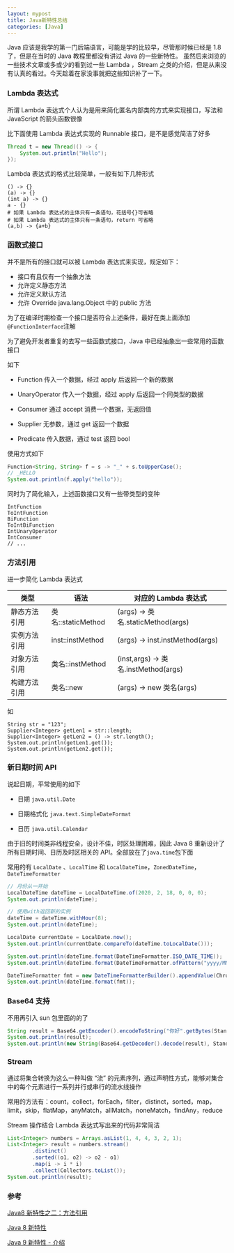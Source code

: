 ```yaml
---
layout: mypost
title: Java新特性总结
categories: [Java]
---
```


Java 应该是我学的第一门后端语言，可能是学的比较早，尽管那时候已经是 1.8 了，但是在当时的 Java 教程里都没有讲过 Java 的一些新特性。
虽然后来浏览的一些技术文章或多或少的看到过一些 Lambda ，Stream 之类的介绍，但是从来没有认真的看过。今天趁着在家没事就把这些知识补了一下。

### Lambda 表达式

所谓 Lambda 表达式个人认为是用来简化匿名内部类的方式来实现接口，写法和 JavaScript 的箭头函数很像

比下面使用 Lambda 表达式实现的 Runnable 接口，是不是感觉简洁了好多

```java
Thread t = new Thread(() -> {
    System.out.println("Hello");
});
```

Lambda 表达式的格式比较简单，一般有如下几种形式

```
() -> {}
(a) -> {}
(int a) -> {}
a - {}
# 如果 Lambda 表达式的主体只有一条语句，花括号{}可省略
# 如果 Lambda 表达式的主体只有一条语句，return 可省略
(a,b) -> {a+b}
```

### 函数式接口

并不是所有的接口就可以被 Lambda 表达式来实现，规定如下：

- 接口有且仅有一个抽象方法
- 允许定义静态方法
- 允许定义默认方法
- 允许 Override java.lang.Object 中的 public 方法

为了在编译时期检查一个接口是否符合上述条件，最好在类上面添加`@FunctionInterface`注解

为了避免开发者重复的去写一些函数式接口，Java 中已经抽象出一些常用的函数接口

如下

- Function 传入一个数据，经过 apply 后返回一个新的数据

- UnaryOperator 传入一个数据，经过 apply 后返回一个同类型的数据

- Consumer 通过 accept 消费一个数据，无返回值

- Supplier 无参数，通过 get 返回一个数据

- Predicate 传入数据，通过 test 返回 bool

使用方式如下

```java
Function<String, String> f = s -> "_" + s.toUpperCase();
// _HELLO
System.out.println(f.apply("hello"));
```

同时为了简化输入，上述函数接口又有一些带类型的变种

```
IntFunction
ToIntFunction
BiFunction
ToIntBiFunction
IntUnaryOperator
IntConsumer
// ...
```

### 方法引用

进一步简化 Lambda 表达式

| 类型         | 语法               | 对应的 Lambda 表达式                 |
| ------------ | ------------------ | ------------------------------------ |
| 静态方法引用 | 类名::staticMethod | (args) -> 类名.staticMethod(args)    |
| 实例方法引用 | inst::instMethod   | (args) -> inst.instMethod(args)      |
| 对象方法引用 | 类名::instMethod   | (inst,args) -> 类名.instMethod(args) |
| 构建方法引用 | 类名::new          | (args) -> new 类名(args)             |

如

```
String str = "123";
Supplier<Integer> getLen1 = str::length;
Supplier<Integer> getLen2 = () -> str.length();
System.out.println(getLen1.get());
System.out.println(getLen2.get());
```

### 新日期时间 API

说起日期，平常使用的如下

- 日期 `java.util.Date`

- 日期格式化 `java.text.SimpleDateFormat`

- 日历 `java.util.Calendar`

由于旧的时间类非线程安全，设计不佳，时区处理困难，因此 Java 8 重新设计了所有日期时间、日历及时区相关的 API。全部放在了`java.time`包下面

常用的有 `LocalDate` 、`LocalTime` 和 `LocalDateTime`，`ZonedDateTime`，`DateTimeFormatter`

```java
// 月份从一开始
LocalDateTime dateTime = LocalDateTime.of(2020, 2, 18, 0, 0, 0);
System.out.println(dateTime);

// 使用with返回新的实例
dateTime = dateTime.withHour(8);
System.out.println(dateTime);

LocalDate currentDate = LocalDate.now();
System.out.println(currentDate.compareTo(dateTime.toLocalDate()));

System.out.println(dateTime.format(DateTimeFormatter.ISO_DATE_TIME));
System.out.println(dateTime.format(DateTimeFormatter.ofPattern("yyyy/MM/dd HH:mm:ss")));

DateTimeFormatter fmt = new DateTimeFormatterBuilder().appendValue(ChronoField.YEAR, 4).appendLiteral("/").toFormatter();
System.out.println(dateTime.format(fmt));
```

### Base64 支持

不用再引入 sun 包里面的的了

```java
String result = Base64.getEncoder().encodeToString("你好".getBytes(StandardCharsets.UTF_8));
System.out.println(result);
System.out.println(new String(Base64.getDecoder().decode(result), StandardCharsets.UTF_8));

```

### Stream

通过将集合转换为这么一种叫做 “流” 的元素序列，通过声明性方式，能够对集合中的每个元素进行一系列并行或串行的流水线操作

常用的方法有：count，collect，forEach，filter，distinct，sorted，map，limit，skip，flatMap，anyMatch，allMatch，noneMatch，findAny，reduce

Stream 操作结合 Lambda 表达式写出来的代码非常简洁

```java
List<Integer> numbers = Arrays.asList(1, 4, 4, 3, 2, 1);
List<Integer> result = numbers.stream()
        .distinct()
        .sorted((o1, o2) -> o2 - o1)
        .map(i -> i * i)
        .collect(Collectors.toList());
System.out.println(result);
```

### 参考

[Java8 新特性之二：方法引用](https://www.cnblogs.com/wuhenzhidu/p/10727065.html)

[Java 8 新特性](https://www.twle.cn/l/yufei/java/java-basic-java8-new-features.html)

[Java 9 新特性 - 介绍](https://www.twle.cn/c/yufei/java9/java9-basic-index.html)
